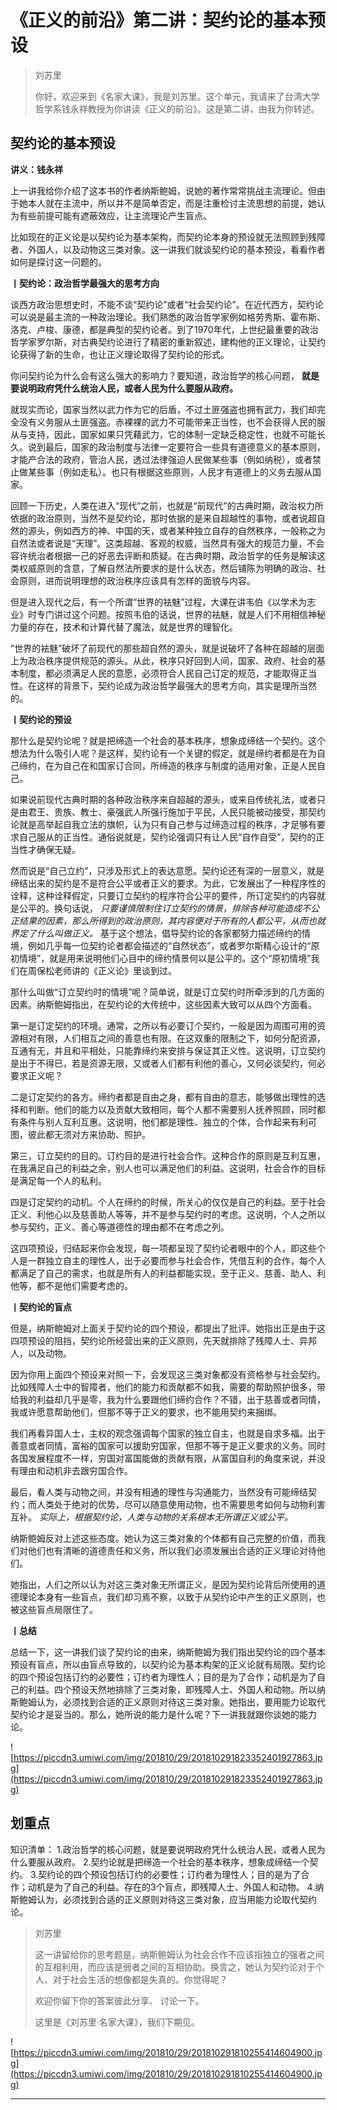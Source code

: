 # 《正义的前沿》第二讲：契约论的基本预设

> 刘苏里
> 
> 你好，欢迎来到《名家大课》，我是刘苏里。这个单元，我请来了台湾大学哲学系钱永祥教授为你讲读《正义的前沿》。这是第二讲，由我为你转述。

## 契约论的基本预设

 **讲义：钱永祥**

上一讲我给你介绍了这本书的作者纳斯鲍姆，说她的著作常常挑战主流理论。但由于她本人就在主流中，所以并不是简单否定，而是注重检讨主流思想的前提，她认为有些前提可能有遮蔽效应，让主流理论产生盲点。

比如现在的正义论是以契约论为基本架构，而契约论本身的预设就无法照顾到残障者、外国人，以及动物这三类对象。这一讲我们就谈契约论的基本预设，看看作者如何是探讨这一问题的。

 **丨契约论：政治哲学最强大的思考方向**

谈西方政治思想史时，不能不谈“契约论”或者“社会契约论”。在近代西方，契约论可以说是最主流的一种政治理论。我们熟悉的政治哲学家例如格劳秀斯、霍布斯、洛克、卢梭、康德，都是典型的契约论者。到了1970年代，上世纪最重要的政治哲学家罗尔斯，对古典契约论进行了精密的重新叙述，建构他的正义理论，让契约论获得了新的生命，也让正义理论取得了契约论的形式。

你问契约论为什么会有这么强大的影响力？要知道，政治哲学的核心问题， **就是要说明政府凭什么统治人民，或者人民为什么要服从政府。**

就现实而论，国家当然以武力作为它的后盾，不过土匪强盗也拥有武力，我们却完全没有义务服从土匪强盗。赤裸裸的武力不可能带来正当性，也不会获得人民的服从与支持，因此，国家如果只凭藉武力，它的体制一定缺乏稳定性，也就不可能长久。说到最后，国家的政治制度与法律一定要符合一些具有道德意义的基本原则，才能产合法的政府，管治人民，透过法律强迫人民做某些事（例如纳税），或者禁止做某些事（例如走私）。也只有根据这些原则，人民才有道德上的义务去服从国家。

回顾一下历史，人类在进入“现代”之前，也就是“前现代”的古典时期，政治权力所依据的政治原则，当然不是契约论，那时依据的是来自超越性的事物，或者说超自然的源头，例如西方的神、中国的天，或者某种独立自存的自然秩序，一般称之为自然法或者说是“天理”。这类超越、客观的权威，当然具有强大的规范力量，不会容许统治者根据一己的好恶去评断和质疑。在古典时期，政治哲学的任务是解读这类权威原则的含意，了解自然法所要求的是什么状态，然后铺陈为明确的政治、社会原则，进而说明理想的政治秩序应该具有怎样的面貌与内容。

但是进入现代之后，有一个所谓“世界的袪魅”过程，大课在讲韦伯《以学术为志业》时专门讲过这个问题。按照韦伯的话说，世界的袪魅，就是人们不用相信神秘力量的存在，技术和计算代替了魔法，就是世界的理智化。

“世界的袪魅”破坏了前现代的那些超自然的源头，就是说破坏了各种在超越的层面上为政治秩序提供规范的源头。从此，秩序只好回到人间，国家、政府、社会的基本制度，都必须满足人民的意愿，必须符合人民自己订定的规范，才能取得正当性。在这样的背景下，契约论成为政治哲学最强大的思考方向，其实是理所当然的。

 **丨契约论的预设**

那什么是契约论呢？就是把缔造一个社会的基本秩序，想象成缔结一个契约。这个想法为什么吸引人呢？是这样，契约论有一个关键的假定，就是缔约者都是在为自己缔约，在为自己在和国家订合同，所缔造的秩序与制度的适用对象，正是人民自己。

如果说前现代古典时期的各种政治秩序来自超越的源头，或来自传统礼法，或者只是由君王、贵族、教士、豪强武人所强行施加于平民，人民只能被动接受，那契约论就是高举起自我立法的旗帜，认为只有自己参与过缔造过程的秩序，才足够有要求自己服从的正当性。通俗说就是，契约论强调只有让人民“自作自受”，契约的正当性才确保无疑。

然而说是“自己立约”，只涉及形式上的表达意愿。契约论还有深的一层意义，就是缔结出来的契约是不是符合公平或者正义的要求。为此，它发展出了一种程序性的诠释，这种诠释假定，只要订立契约的程序符合公平的要件，所订定契约的内容就是公平的。换句话说， *只要谨慎限制住订立契约的情景，排除各种可能造成不公正结果的因素，那么所得到的政治原则，其内容便对于所有的人都公平，从而也就界定了什么叫做正义。* 基于这个想法，倡导契约论的各家都努力描述缔约的情境，例如几乎每一位契约论者都会描述的“自然状态”，或者罗尔斯精心设计的“原初情境”，就是用来说明他们心目中的缔约情景何以是公平的。这个“原初情境”我们在周保松老师讲的《正义论》里谈到过。

那什么叫做“订立契约时的情境”呢？简单说，就是订立契约时所牵涉到的几方面的因素。纳斯鲍姆指出，在契约论的大传统中，这些因素大致可以从四个方面看。

第一是订定契约的环境。通常，之所以有必要订个契约，一般是因为周围可用的资源相对有限，人们相互之间的善意也有限。在这双重的限制之下，如何分配资源，互通有无，并且和平相处，只能靠缔约来安排与保证其正义性。这说明，订立契约是出于不得已，若是资源无限，又或者人们都有利他的善心，又何必谈契约，何必要求正义呢？

二是订定契约的各方。缔约者都是自由之身，都有自由的意志，能够做出理性的选择和判断。他们的能力以及贡献大致相同，每个人都不需要别人抚养照顾，同时都有条件与别人互利互惠。这说明，他们都是理性、独立的个体，合作起来有利可图，彼此都无须对方来协助、照护。

第三，订立契约的目的。订约目的是进行社会合作。这种合作的原则是互利互惠，在我满足自己的利益之余，别人也可以满足他们的利益。这说明，社会合作的目标是满足每一个人的私利。

四是订定契约的动机。个人在缔约的时候，所关心的仅仅是自己的利益。至于社会正义、利他心以及慈善助人等等，并不是参与契约时的考虑。这说明，个人之所以参与契约，正义、善心等道德性的理由都不在考虑之列。

这四项预设，归结起来你会发现，每一项都呈现了契约论者眼中的个人，即这些个人是一群独立自主的理性人，出于必要而参与社会合作，凭借互利的合作，每个人都满足了自己的需求，也就是所有人的利益都能实现，至于正义、慈善、助人、利他等，都不是他们需要考虑的。

 **丨契约论的盲点**

但是，纳斯鲍姆对上面关于契约论的四个预设，都提出了批评。她指出正是由于这四项预设的阻挡，契约论所经营出来的正义原则，先天就排除了残障人士、异邦人，以及动物。

因为你用上面四个预设来对照一下，会发现这三类对象都没有资格参与社会契约。比如残障人士中的智障者，他们的能力和贡献都不如我，需要的帮助照护很多，带给我的利益却几乎是零，我为什么要跟他们缔约合作？不错，出于慈善或者同情，我或许愿意帮助他们，但那不等于正义的要求，也不能用契约来捆绑。

我们再看异国人士，主权的观念强调每个国家的独立自主，也就是自求多福。出于善意或者同情，富裕的国家可以援助穷国家，但那不等于是正义要求的义务。同时各国发展程度不一样，穷国对富国能做的贡献有限，从富国自利的角度来说，并没有理由和动机非去跟穷国合作。

最后，看人类与动物之间，并没有相通的理性与沟通能力，当然没有可能缔结契约；而人类处于绝对的优势，尽可以随意使用动物，也不需要思考如何与动物利害互补。 *实际上，根据契约论，人类与动物的关系根本无所谓正义或公平。*

纳斯鲍姆反对上述这些态度。她认为这三类对象的个体都有自己完整的价值，而我们对他们也有清晰的道德责任和义务，所以我们必须发展出合适的正义理论对待他们。

她指出，人们之所以认为对这三类对象无所谓正义，是因为契约论背后所使用的道德理论本身有一些盲点，我们却习焉不察，以致于从契约论中产生的正义原则，也被这些盲点局限住了。

 **丨总结**

总结一下，这一讲我们谈了契约论的由来，纳斯鲍姆为我们指出契约论的四个基本预设有盲点，所以由盲点导致的，以契约论为基本构架的正义论就有局限。契约论的四个预设包括订约的必要性；订约者为理性人；目的是为了合作；动机是为了自己的利益。四个预设天然地排除了三类对象，即残障人士、外国人和动物。所以纳斯鲍姆认为，必须找到合适的正义原则对待这三类对象。她指出，要用能力论取代契约论才是妥当的。那么，她所说的能力是什么呢？下一讲我就跟你谈她的能力论。

![https://piccdn3.umiwi.com/img/201810/29/201810291823352401927863.jpg](https://piccdn3.umiwi.com/img/201810/29/201810291823352401927863.jpg)

## 划重点

知识清单：
1.政治哲学的核心问题，就是要说明政府凭什么统治人民，或者人民为什么要服从政府。
2.契约论就是把缔造一个社会的基本秩序，想象成缔结一个契约。
3.契约论的四个预设包括订约的必要性；订约者为理性人；目的是为了合作；动机是为了自己的利益。存在的3个盲点，即残障人士、外国人和动物。
4.纳斯鲍姆认为，必须找到合适的正义原则对待这三类对象，应当用能力论取代契约论。


> 刘苏里
> 
> 这一讲留给你的思考题是，纳斯鲍姆认为社会合作不应该指独立的强者之间的互相利用，而应该是弱者之间的互相协助。换言之，她认为契约论对于个人、对于社会生活的想像都是失真的。你觉得呢？
> 
> 欢迎你留下你的答案彼此分享、 讨论一下。
> 
> 这里是《刘苏里·名家大课》，我们下期见。

![https://piccdn3.umiwi.com/img/201810/29/201810291810255414604900.jpg](https://piccdn3.umiwi.com/img/201810/29/201810291810255414604900.jpg)

---
